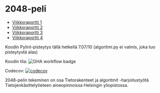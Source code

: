 # 2048-peli

- [Viikkoraportti 1](https://github.com/tikuisma/2048/blob/master/dokumentaatio/viikkoraportti_1.md)
- [Viikkoraportti 2](https://github.com/tikuisma/2048/blob/master/dokumentaatio/viikkoraportti_2.md)
- [Viikkoraportti 3](https://github.com/tikuisma/2048/blob/master/dokumentaatio/viikkoraportti_3.md)
- [Viikkoraportti 4](https://github.com/tikuisma/2048/blob/master/dokumentaatio/viikkoraportti_4.md)

Koodin Pylint-pisteytys tällä hetkellä 7.07/10 (algoritmi.py ei valmis, joka tuo pisteytystä alas)

Koodin tila: ![GHA workflow badge](https://github.com/tikuisma/2048/workflows/CI/badge.svg)

Codecov: [![codecov](https://codecov.io/gh/tikuisma/2048/branch/master/graph/badge.svg?token=82IQ3KECIQ)](https://codecov.io/gh/tikuisma/2048)

2048-pelin tekeminen on osa Tietorakenteet ja algoritmit -harjoitustyötä Tietojenkäsittelytieteen aineopinnoissa Helsingin yliopistossa.
